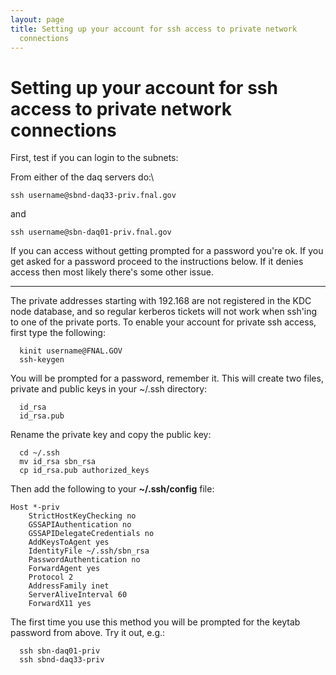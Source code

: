 ```yaml
---
layout: page
title: Setting up your account for ssh access to private network
  connections
---
```




Setting up your account for ssh access to private network connections
==============================================================================================================================================================

First, test if you can login to the subnets:

From either of the daq servers do:\

    ssh username@sbnd-daq33-priv.fnal.gov

and

    ssh username@sbn-daq01-priv.fnal.gov

If you can access without getting prompted for a password you\'re ok. If
you get asked for a password proceed to the instructions below. If it
denies access then most likely there\'s some other issue.

------------------------------------------------------------------------

The private addresses starting with 192.168 are not registered in the
KDC node database, and so regular kerberos tickets will not work when
ssh\'ing to one of the private ports. To enable your account for private
ssh access, first type the following:

      kinit username@FNAL.GOV
      ssh-keygen

You will be prompted for a password, remember it. This will create two
files, private and public keys in your \~/.ssh directory:

      id_rsa
      id_rsa.pub

Rename the private key and copy the public key:

      cd ~/.ssh
      mv id_rsa sbn_rsa
      cp id_rsa.pub authorized_keys

Then add the following to your **\~/.ssh/config** file:

    Host *-priv
        StrictHostKeyChecking no
        GSSAPIAuthentication no
        GSSAPIDelegateCredentials no
        AddKeysToAgent yes
        IdentityFile ~/.ssh/sbn_rsa
        PasswordAuthentication no
        ForwardAgent yes
        Protocol 2
        AddressFamily inet
        ServerAliveInterval 60
        ForwardX11 yes

The first time you use this method you will be prompted for the keytab
password from above. Try it out, e.g.:

      ssh sbn-daq01-priv
      ssh sbnd-daq33-priv
